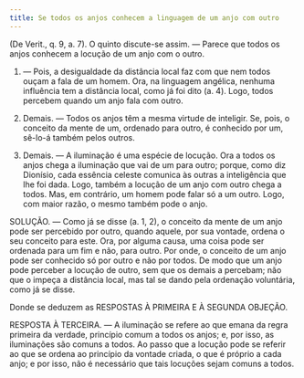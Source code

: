 ```yaml
---
title: Se todos os anjos conhecem a linguagem de um anjo com outro
---
```


(De Verit., q. 9, a. 7).
  O quinto discute-se assim. — Parece que todos os anjos conhecem a locução de um anjo com o outro.  

1. — Pois, a desigualdade da distância local faz com que nem todos ouçam a fala de um homem. Ora, na linguagem angélica, nenhuma influência tem a distância local, como já foi dito (a. 4). Logo, todos percebem quando um anjo fala com outro.  

2. Demais. — Todos os anjos têm a mesma virtude de inteligir. Se, pois, o conceito da mente de um, ordenado para outro, é conhecido por um, sê-lo-á também pelos outros. 

3. Demais. — A iluminação é uma espécie de locução. Ora a todos os anjos chega a iluminação que vai de um para outro; porque, como diz Dionísio, cada essência celeste comunica às outras a inteligência que lhe foi dada. Logo, também a locução de um anjo com outro chega a todos.  Mas, em contrário, um homem pode falar só a um outro. Logo, com maior razão, o mesmo também pode o anjo.  

SOLUÇÃO. — Como já se disse (a. 1, 2), o conceito da mente de um anjo pode ser percebido por outro, quando aquele, por sua vontade, ordena o seu conceito para este. Ora, por alguma causa, uma coisa pode ser ordenada para um fim e não, para outro. Por onde, o conceito de um anjo pode ser conhecido só por outro e não por todos. De modo que um anjo pode perceber a locução de outro, sem que os demais a percebam; não que o impeça a distância local, mas tal se dando pela ordenação voluntária, como já se disse.  

Donde se deduzem as RESPOSTAS À PRIMEIRA E À SEGUNDA OBJEÇÃO.  

RESPOSTA À TERCEIRA. — A iluminação se refere ao que emana da regra primeira da verdade, princípio comum a todos os anjos; e, por isso, as iluminações são comuns a todos. Ao passo que a locução pode se referir ao que se ordena ao princípio da vontade criada, o que é próprio a cada anjo; e por isso, não é necessário que tais locuções sejam comuns a todos.